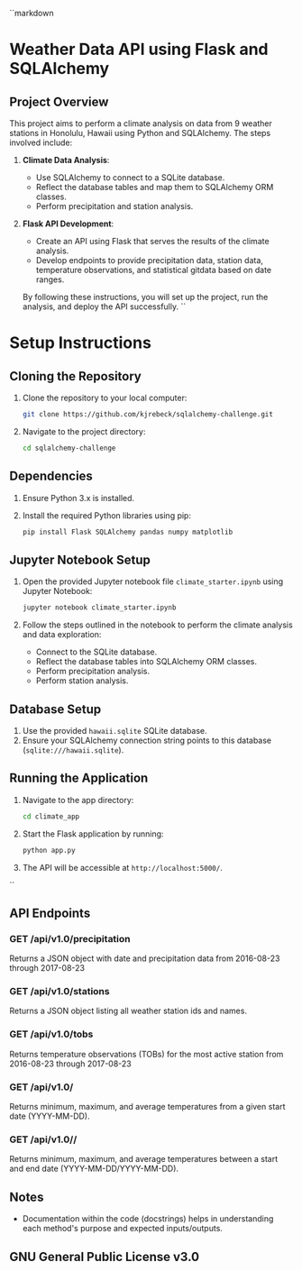 
``markdown
# Weather Data API using Flask and SQLAlchemy

## Project Overview

This project aims to perform a climate analysis on data from 9 weather stations in Honolulu, Hawaii using Python and SQLAlchemy. The steps involved include:

1. **Climate Data Analysis**:
    - Use SQLAlchemy to connect to a SQLite database.
    - Reflect the database tables and map them to SQLAlchemy ORM classes.
    - Perform precipitation and station analysis.

2. **Flask API Development**:
    - Create an API using Flask that serves the results of the climate analysis.
    - Develop endpoints to provide precipitation data, station data, temperature observations, and statistical gitdata based on date ranges.
    
    By following these instructions, you will set up the project, run the analysis, and deploy the API successfully.
``
# Setup Instructions

## Cloning the Repository

1. Clone the repository to your local computer:

    ```sh
    git clone https://github.com/kjrebeck/sqlalchemy-challenge.git
    ```

2. Navigate to the project directory:

    ```sh
    cd sqlalchemy-challenge
    ```

## Dependencies

1. Ensure Python 3.x is installed.
2. Install the required Python libraries using pip:

    ```sh
    pip install Flask SQLAlchemy pandas numpy matplotlib
    ```
## Jupyter Notebook Setup

1. Open the provided Jupyter notebook file `climate_starter.ipynb` using Jupyter Notebook:

    ```sh
    jupyter notebook climate_starter.ipynb
    ```

2. Follow the steps outlined in the notebook to perform the climate analysis and data exploration:
    - Connect to the SQLite database.
    - Reflect the database tables into SQLAlchemy ORM classes.
    - Perform precipitation analysis.
    - Perform station analysis.

## Database Setup

1. Use the provided `hawaii.sqlite` SQLite database.
2. Ensure your SQLAlchemy connection string points to this database (`sqlite:///hawaii.sqlite`).

## Running the Application

1. Navigate to the app directory:

    ```sh
    cd climate_app
    ```

2. Start the Flask application by running:

    ```sh
    python app.py
    ```

3. The API will be accessible at `http://localhost:5000/`.

``
## API Endpoints

### GET /api/v1.0/precipitation

Returns a JSON object with date and precipitation data from 2016-08-23 through 2017-08-23

### GET /api/v1.0/stations

Returns a JSON object listing all weather station ids and names.

### GET /api/v1.0/tobs

Returns temperature observations (TOBs) for the most active station from 2016-08-23 through 2017-08-23

### GET /api/v1.0/<start>

Returns minimum, maximum, and average temperatures from a given start date (YYYY-MM-DD).

### GET /api/v1.0/<start>/<end>

Returns minimum, maximum, and average temperatures between a start and end date (YYYY-MM-DD/YYYY-MM-DD).


## Notes

- Documentation within the code (docstrings) helps in understanding each method's purpose and expected inputs/outputs.

## GNU General Public License v3.0
